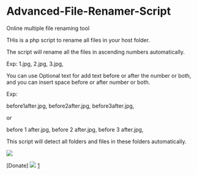# Advanced-File-Renamer-Script
Online multiple file renaming tool

THis is a php script to rename all files in your host folder.

The script will rename all the files in ascending numbers automatically.

Exp:
1.jpg,
2.jpg,
3.jpg,

You can use Optional text for add text before or after the number or both, and you can insert space before or after number or both.

Exp:

before1after.jpg,
before2after.jpg,
before3after.jpg,

or

before 1 after.jpg,
before 2 after.jpg,
before 3 after.jpg,

This script will detect all folders and files in these folders automatically.

![](https://i.ibb.co/yhXg5rF/Screenshot-74.jpg)


[Donate] ![](https://rooseveltparkministries.org/wp-content/uploads/2015/02/donate-button.png) [1]

[1]: https://www.paypal.com/cgi-bin/webscr?cmd=_s-xclick&hosted_button_id=LX9XQ9QZVGTNQ&source=url
